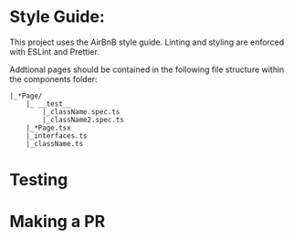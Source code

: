 # Style Guide:

This project uses the AirBnB style guide. Linting and styling are enforced with ESLint and Prettier.

Addtional pages should be contained in the following file structure within the components folder:

```
|_*Page/
    |_ __test__
        |_className.spec.ts
        |_className2.spec.ts
    |_*Page.tsx
    |_interfaces.ts
    |_className.ts
```

# Testing

# Making a PR
